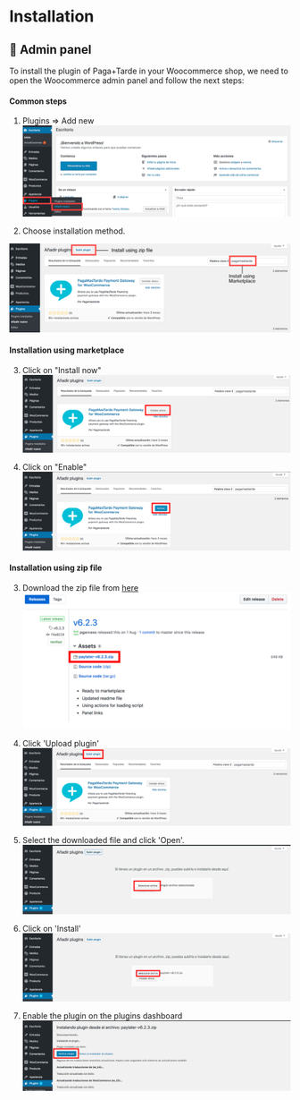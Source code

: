 # Installation

## :wrench: Admin panel

To install the plugin of Paga+Tarde in your Woocommerce shop, we need to open the Woocommerce admin panel and follow the next steps:

#### Common steps
1. Plugins => Add new
![Step 1](./woocommerce_installation_1.png?raw=true "Step 1")

2. Choose installation method.

![Step 2](./woocommerce_installation_2.png?raw=true "Step 2")

#### Installation using marketplace
3. Click on "Install now"
![Step 3](./woocommerce_installation_3a.png?raw=true "Step 3")

4. Click on "Enable"
![Step 4](./woocommerce_installation_4a.png?raw=true "Step 4")

#### Installation using zip file
3. Download the zip file from [here](https://github.com/pagamastarde/woocommerce/releases/latest)
![Step 3](./woocommerce_installation_3b.png?raw=true "Step 3")

4. Click 'Upload plugin'
![Step 4](./woocommerce_installation_4b.png?raw=true "Step 4")

5. Select the downloaded file and click 'Open'.
![Step 5](./woocommerce_installation_5b.png?raw=true "Step 5")

6. Click on 'Install'
![Step 6](./woocommerce_installation_6b.png?raw=true "Step 6")

7. Enable the plugin on the plugins dashboard
![Step 7](./woocommerce_installation_7b.png?raw=true "Step 7")

